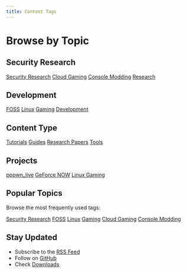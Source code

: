 ```yaml
---
title: Content Tags
---
```


# Browse by Topic

## Security Research

<div class="tags">
    <a href="/tags/security" class="tag">Security Research</a>
    <a href="/tags/cloud-gaming" class="tag">Cloud Gaming</a>
    <a href="/tags/console-modding" class="tag">Console Modding</a>
    <a href="/tags/research" class="tag">Research</a>
</div>

## Development

<div class="tags">
    <a href="/tags/foss" class="tag">FOSS</a>
    <a href="/tags/linux" class="tag">Linux</a>
    <a href="/tags/gaming" class="tag">Gaming</a>
    <a href="/tags/development" class="tag">Development</a>
</div>

## Content Type

<div class="tags">
    <a href="/tags/tutorial" class="tag">Tutorials</a>
    <a href="/tags/guide" class="tag">Guides</a>
    <a href="/tags/research" class="tag">Research Papers</a>
    <a href="/tags/tools" class="tag">Tools</a>
</div>

## Projects

<div class="tags">
    <a href="/tags/pppwn" class="tag">pppwn_live</a>
    <a href="/tags/gfn" class="tag">GeForce NOW</a>
    <a href="/tags/linux-gaming" class="tag">Linux Gaming</a>
</div>

## Popular Topics

Browse the most frequently used tags:

<div class="tags">
    <a href="/tags/security" class="tag">Security Research</a>
    <a href="/tags/foss" class="tag">FOSS</a>
    <a href="/tags/linux" class="tag">Linux</a>
    <a href="/tags/gaming" class="tag">Gaming</a>
    <a href="/tags/cloud-gaming" class="tag">Cloud Gaming</a>
    <a href="/tags/console-modding" class="tag">Console Modding</a>
</div>

## Stay Updated

- Subscribe to the [RSS Feed](/rss.xml)
- Follow on [GitHub](https://github.com/SoftwareRat)
- Check [Downloads](https://files.softwarerat.tech) 